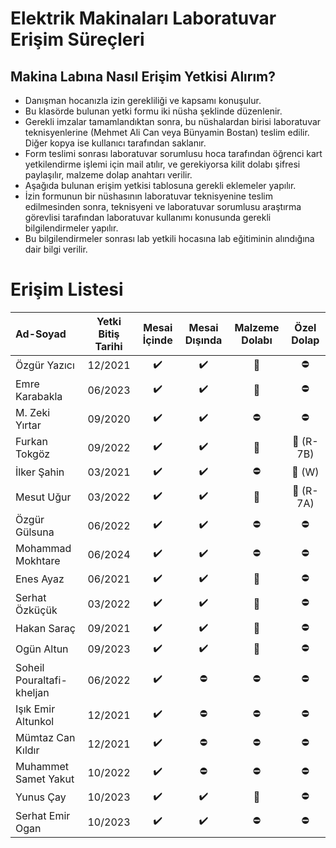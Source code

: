 # Elektrik Makinaları Laboratuvar Erişim Süreçleri

## Makina Labına Nasıl Erişim Yetkisi Alırım?

- Danışman hocanızla izin gerekliliği ve kapsamı konuşulur.
- Bu klasörde bulunan yetki formu iki nüsha şeklinde düzenlenir.
- Gerekli imzalar tamamlandıktan sonra, bu nüshalardan birisi laboratuvar teknisyenlerine (Mehmet Ali Can veya Bünyamin Bostan) teslim edilir. Diğer kopya ise kullanıcı tarafından saklanır.
- Form teslimi sonrası laboratuvar sorumlusu hoca tarafından öğrenci kart yetkilendirme işlemi için mail atılır, ve gerekiyorsa kilit dolabı şifresi paylaşılır, malzeme dolap anahtarı verilir. 
- Aşağıda bulunan erişim yetkisi tablosuna gerekli eklemeler yapılır.
- İzin formunun bir nüshasının laboratuvar teknisyenine teslim edilmesinden sonra, teknisyeni ve laboratuvar sorumlusu araştırma görevlisi tarafından laboratuvar kullanımı konusunda gerekli bilgilendirmeler yapılır.
- Bu bilgilendirmeler sonrası lab yetkili hocasına lab eğitiminin alındığına dair bilgi verilir.


# Erişim Listesi

|      Ad-Soyad    | Yetki Bitiş Tarihi| Mesai İçinde | Mesai Dışında | Malzeme Dolabı | Özel Dolap |
|:-----------------|:---------------:|:--------------:|:-------------:|:--------------:|:----------:|
| Özgür Yazıcı     | 12/2021 |:heavy_check_mark:|:heavy_check_mark: | :key:   |  :no_entry:     |
| Emre Karabakla   | 06/2023 |:heavy_check_mark:|:heavy_check_mark: |  :key:      |  :no_entry:       |
| M. Zeki Yırtar   | 09/2020 |:heavy_check_mark:|:heavy_check_mark: |  :no_entry:       | :no_entry:|
| Furkan Tokgöz    | 09/2022 |:heavy_check_mark:|:heavy_check_mark: |  :key:   | :key: (R-7B) |
| İlker Şahin      | 03/2021 |:heavy_check_mark:|:heavy_check_mark: | :no_entry: | :key: (W)|
| Mesut Uğur       | 03/2022 |:heavy_check_mark:|:heavy_check_mark: |  :key:   | :key: (R-7A)|
| Özgür Gülsuna    | 06/2022 |:heavy_check_mark:|:heavy_check_mark: | :no_entry: | :no_entry:|
|Mohammad Mokhtare | 06/2024 |:heavy_check_mark:|:heavy_check_mark: | :no_entry: | :no_entry:|
| Enes Ayaz     | 06/2021 |:heavy_check_mark:|:heavy_check_mark: | :key:   |  :no_entry:|  
| Serhat Özküçük    | 03/2022 |:heavy_check_mark:|:heavy_check_mark: | :key:   |  :no_entry:|  
| Hakan Saraç   | 09/2021 |:heavy_check_mark:|:heavy_check_mark: |  :key:  |  :no_entry:|  
| Ogün Altun  | 09/2023 |:heavy_check_mark:|:heavy_check_mark: | :key:   |  :no_entry:|  
|Soheil Pouraltafi-kheljan  | 06/2022 |:heavy_check_mark:|:no_entry:  | :no_entry:  |  :no_entry:|    
|Işık Emir Altunkol | 12/2021 |:heavy_check_mark:|:no_entry:  | :no_entry:  |  :no_entry:|    
|Mümtaz Can Kıldır  | 12/2021 |:heavy_check_mark:|:no_entry:  | :no_entry:  |  :no_entry:|    
|Muhammet Samet Yakut  | 10/2022 |:heavy_check_mark:|:no_entry:  | :no_entry:  |  :no_entry:| 
|Yunus Çay  | 10/2023 |:heavy_check_mark:|:heavy_check_mark:  |  :key:   |  :no_entry:| 
|Serhat Emir Ogan  | 10/2023 |:heavy_check_mark:|:heavy_check_mark:  | :no_entry:  |  :no_entry:| 

